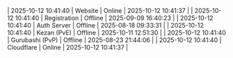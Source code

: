 | 2025-10-12 10:41:40 | Website | Online | 2025-10-12 10:41:37 |
| 2025-10-12 10:41:40 | Registration | Offline | 2025-09-09 16:40:23 |
| 2025-10-12 10:41:40 | Auth Server | Offline | 2025-08-18 09:33:31 |
| 2025-10-12 10:41:40 | Kezan (PvE) | Offline | 2025-10-11 12:51:30 |
| 2025-10-12 10:41:40 | Gurubashi (PvP) | Offline | 2025-08-23 21:44:06 |
| 2025-10-12 10:41:40 | Cloudflare | Online | 2025-10-12 10:41:37 |
